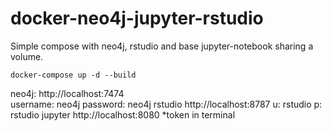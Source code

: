 # docker-neo4j-jupyter-rstudio

Simple compose with neo4j, rstudio and base jupyter-notebook sharing a volume.

`
docker-compose up -d --build
`

neo4j: http://localhost:7474  
    username: neo4j
    password: neo4j
rstudio http://localhost:8787
    u: rstudio
    p: rstudio
jupyter http://localhost:8080
    *token in terminal



